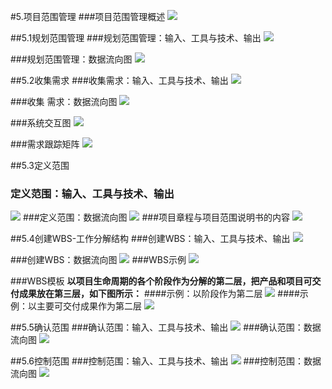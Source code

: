 #5.项目范围管理
###项目范围管理概述
![](media/15215163488094.jpg)

##5.1规划范围管理
###规划范围管理：输入、工具与技术、输出
![](media/15215165276738.jpg)

###规划范围管理：数据流向图
![](media/15215165595934.jpg)

##5.2收集需求
###收集需求：输入、工具与技术、输出
![](media/15215169714714.jpg)

###收集 需求：数据流向图
![](media/15215170470099.jpg)

###系统交互图 
![](media/15216299415108.jpg)

###需求跟踪矩阵
![](media/15216301016025.jpg)

##5.3定义范围
### 定义范围：输入、工具与技术、输出
![](media/15216317192025.jpg)
###定义范围：数据流向图
![](media/15216317551836.jpg)
###项目章程与项目范围说明书的内容
![](media/15216318910662.jpg)

##5.4创建WBS-工作分解结构
###创建WBS：输入、工具与技术、输出
![](media/15216320788353.jpg)

###创建WBS：数据流向图
![](media/15216321323210.jpg)
###WBS示例
![](media/15216322997266.jpg)

###WBS模板
**以项目生命周期的各个阶段作为分解的第二层，把产品和项目可交付成果放在第三层，如下图所示：**
####示例：以阶段作为第二层
![](media/15216324891744.jpg)
####示例：以主要可交付成果作为第二层
![](media/15216325527500.jpg)

##5.5确认范围
###确认范围：输入、工具与技术、输出
![](media/15216327901787.jpg)
###确认范围：数据流向图
![](media/15216328381584.jpg)

##5.6控制范围
###控制范围：输入、工具与技术、输出
![](media/15216329369694.jpg)
###控制范围：数据流向图
![](media/15216329983096.jpg)



